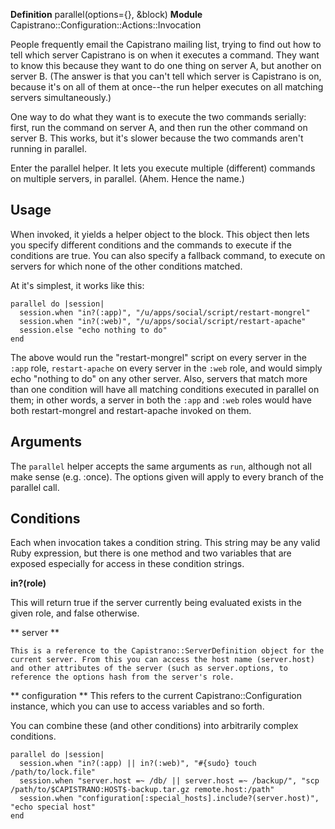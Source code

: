 **Definition**
    parallel(options={}, &block)
**Module**
    Capistrano::Configuration::Actions::Invocation

People frequently email the Capistrano mailing list, trying to find out how to tell which server Capistrano is on when it executes a command. They want to know this because they want to do one thing on server A, but another on server B. (The answer is that you can't tell which server is Capistrano is on, because it's on all of them at once--the run helper executes on all matching servers simultaneously.)

One way to do what they want is to execute the two commands serially: first, run the command on server A, and then run the other command on server B. This works, but it's slower because the two commands aren't running in parallel.

Enter the parallel helper. It lets you execute multiple (different) commands on multiple servers, in parallel. (Ahem. Hence the name.) 

## Usage

When invoked, it yields a helper object to the block. This object then lets you specify different conditions and the commands to execute if the conditions are true. You can also specify a fallback command, to execute on servers for which none of the other conditions matched.

At it's simplest, it works like this: 

    parallel do |session|
      session.when "in?(:app)", "/u/apps/social/script/restart-mongrel"
      session.when "in?(:web)", "/u/apps/social/script/restart-apache"
      session.else "echo nothing to do"
    end

The above would run the "restart-mongrel" script on every server in the `:app` role, `restart-apache` on every server in the `:web` role, and would simply echo "nothing to do" on any other server. Also, servers that match more than one condition will have all matching conditions executed in parallel on them; in other words, a server in both the `:app` and `:web` roles would have both restart-mongrel and restart-apache invoked on them. 

## Arguments

The `parallel` helper accepts the same arguments as `run`, although not all make sense (e.g. :once). The options given will apply to every branch of the parallel call.

## Conditions

Each when invocation takes a condition string. This string may be any valid Ruby expression, but there is one method and two variables that are exposed especially for access in these condition strings.

**in?(role)**

This will return true if the server currently being evaluated exists in the given role, and false otherwise. 

** server **

    This is a reference to the Capistrano::ServerDefinition object for the current server. From this you can access the host name (server.host) and other attributes of the server (such as server.options, to reference the options hash from the server's role. 

** configuration **
    This refers to the current Capistrano::Configuration instance, which you can use to access variables and so forth. 

You can combine these (and other conditions) into arbitrarily complex conditions.

    parallel do |session|
      session.when "in?(:app) || in?(:web)", "#{sudo} touch /path/to/lock.file"
      session.when "server.host =~ /db/ || server.host =~ /backup/", "scp /path/to/$CAPISTRANO:HOST$-backup.tar.gz remote.host:/path"
      session.when "configuration[:special_hosts].include?(server.host)", "echo special host"
    end
